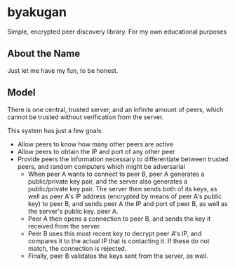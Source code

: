 # byakugan
Simple, encrypted peer discovery library. For my own educational purposes

## About the Name
Just let me have my fun, to be honest.

## Model
There is one central, trusted server, and an infinite amount of peers,
which cannot be trusted without verification from the server.

This system has just a few goals:
* Allow peers to know how many other peers are active
* Allow peers to obtain the IP and port of any other peer
* Provide peers the information necessary to differentiate between trusted peers,
and random computers which might be adversarial
  * When peer A wants to connect to peer B, peer A generates a public/private key pair,
  and the server also generates a public/private key
  pair. The server then sends both of its keys, as well as peer A's IP address (encrypted by means
  of peer A's public key) to peer B, and sends peer A the IP and port of peer B, as well as the
  server's public key.
  peer A.
  * Peer A then opens a connection to peer B, and sends the key it received from the server.
  * Peer B uses this most recent key to decrypt peer A's IP, and compares it to the actual IP
  that is contacting it. If these do not match, the connection is rejected.
  * Finally, peer B validates the keys sent from the server, as well.
